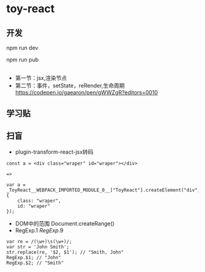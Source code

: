 # toy-react

## 开发 

npm run dev

npm run pub

## 
- 第一节：jsx,渲染节点 
- 第二节：事件，setState，reRender,生命周期  
https://codepen.io/gaearon/pen/gWWZgR?editors=0010

## 学习贴

## 扫盲

- plugin-transform-react-jsx转码
```
const a = <div class="wraper" id="wraper"></div>

=>

var a = _ToyReact__WEBPACK_IMPORTED_MODULE_0__["ToyReact"].createElement("div", {
    class: "wraper",
    id: "wraper"
});
```

- DOM中的范围 Document.createRange()
- RegExp.$1 ~ RegExp.$9
```
var re = /(\w+)\s(\w+)/;
var str = 'John Smith';
str.replace(re, '$2, $1'); // "Smith, John"
RegExp.$1; // "John"
RegExp.$2; // "Smith"
```